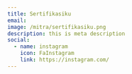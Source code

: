 ```yaml
---
title: Sertifikasiku
email: 
image: /mitra/sertifikasiku.png
description: this is meta description
social:
  - name: instagram
    icon: FaInstagram
    link: https://instagram.com/
---
```

